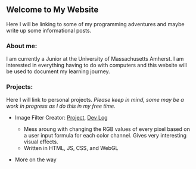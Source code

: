 ## Welcome to My Website

Here I will be linking to some of my programming adventures and maybe write up some informational posts.

### About me:

I am currently a Junior at the University of Massachusetts Amherst. I am interested in everything having to do with computers and
this website will be used to document my learning journey.

### Projects:
Here I will link to personal projects.
*Please keep in mind, some may be a work in progress as I do this in my free time.*

- Image Filter Creator: [Project](https://newviewgames.github.io/filterCreatorMinimized/), [Dev Log](/projectRemarks/filterCreator.md)
  - Mess aroung with changing the RGB values of every pixel based on a user input formula for each color channel. Gives very interesting visual effects.
  - Written in HTML, JS, CSS, and WebGL

- More on the way
